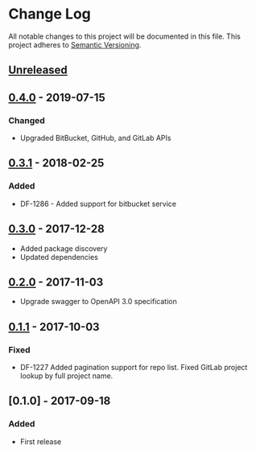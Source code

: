 # Change Log
All notable changes to this project will be documented in this file.
This project adheres to [Semantic Versioning](http://semver.org/).

## [Unreleased]
## [0.4.0] - 2019-07-15
### Changed
- Upgraded BitBucket, GitHub, and GitLab APIs

## [0.3.1] - 2018-02-25
### Added
- DF-1286 - Added support for bitbucket service

## [0.3.0] - 2017-12-28
- Added package discovery
- Updated dependencies

## [0.2.0] - 2017-11-03
- Upgrade swagger to OpenAPI 3.0 specification

## [0.1.1] - 2017-10-03
### Fixed
- DF-1227 Added pagination support for repo list. Fixed GitLab project lookup by full project name.

## [0.1.0] - 2017-09-18
### Added
- First release

[Unreleased]: https://github.com/dreamfactorysoftware/df-git/compare/0.4.0...HEAD
[0.4.0]: https://github.com/dreamfactorysoftware/df-git/compare/0.3.1...0.4.0 
[0.3.1]: https://github.com/dreamfactorysoftware/df-git/compare/0.3.0...0.3.1 
[0.3.0]: https://github.com/dreamfactorysoftware/df-git/compare/0.2.0...0.3.0 
[0.2.0]: https://github.com/dreamfactorysoftware/df-git/compare/0.1.1...0.2.0 
[0.1.1]: https://github.com/dreamfactorysoftware/df-git/compare/0.1.0...0.1.1 
